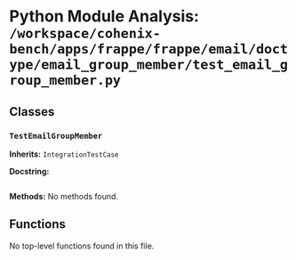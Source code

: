 # Python Module Analysis: `/workspace/cohenix-bench/apps/frappe/frappe/email/doctype/email_group_member/test_email_group_member.py`

## Classes

### `TestEmailGroupMember`
**Inherits:** `IntegrationTestCase`


**Docstring:**
```

```

**Methods:**
No methods found.




## Functions

No top-level functions found in this file.
